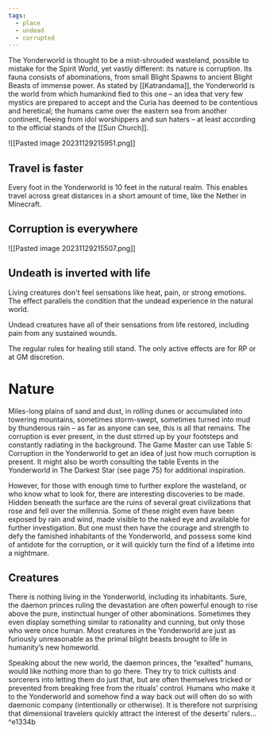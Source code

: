```yaml
---
tags:
  - place
  - undead
  - corrupted
---
```

The Yonderworld is thought to be a mist-shrouded wasteland, possible to mistake for the Spirit World, yet vastly different: its nature is corruption. Its fauna consists of abominations, from small Blight Spawns to ancient Blight Beasts of immense power. As stated by [[Katrandama]], the Yonderworld is the world from which humankind fled to this one – an idea that very few mystics are prepared to accept and the Curia has deemed to be contentious and heretical; the humans came over the eastern sea from another continent, fleeing from idol worshippers and sun haters – at least according to the official stands of the [[Sun Church]].

![[Pasted image 20231129215951.png]]
## Travel is faster
Every foot in the Yonderworld is 10 feet in the natural realm. This enables travel across great distances in a short amount of time, like the Nether in Minecraft.
## Corruption is everywhere
![[Pasted image 20231129215507.png]]

## Undeath is inverted with life
Living creatures don't feel sensations like heat, pain, or strong emotions. The effect parallels the condition that the undead experience in the natural world.
 
Undead creatures have all of their sensations from life restored, including pain from any sustained wounds.

The regular rules for healing still stand. The only active effects are for RP or at GM discretion.
# Nature
Miles-long plains of sand and dust, in rolling dunes or accumulated into towering mountains, sometimes storm-swept, sometimes turned into mud by thunderous rain – as far as anyone can see, this is all that remains. The corruption is ever present, in the dust stirred up by your footsteps and constantly radiating in the background. The Game Master can use Table 5: Corruption in the Yonderworld to get an idea of just how much corruption is present. It might also be worth consulting the table Events in the Yonderworld
in The Darkest Star (see page 75) for additional inspiration.

However, for those with enough time to further explore the wasteland, or who know what to look for, there are interesting discoveries to be made. Hidden beneath the surface are the ruins of several great civilizations that rose and fell over the millennia. Some of these might even have been exposed by rain and wind, made visible to the naked eye and available for further investigation. But one must then have the courage and strength to defy the famished inhabitants of the Yonderworld, and possess some kind of antidote for the corruption, or it will quickly turn the find of a lifetime into a nightmare.

## Creatures
There is nothing living in the Yonderworld, including its inhabitants. Sure, the daemon princes ruling the devastation are often powerful enough to rise above the pure, instinctual hunger of other abominations. Sometimes they even display something similar to rationality and cunning, but only those who were once human. Most creatures in the Yonderworld are just as furiously unreasonable as the primal blight beasts brought to life in humanity’s new homeworld.

Speaking about the new world, the daemon princes, the “exalted” humans, would like nothing more than to go there. They try to trick cultists and sorcerers into letting them do just that, but are often themselves tricked or prevented from breaking free from the rituals’ control. Humans who make it to the Yonderworld and somehow find a way back out will often do so with daemonic company (intentionally or otherwise). It is therefore not surprising that dimensional travelers quickly attract the interest of the deserts’ rulers… ^e1334b
